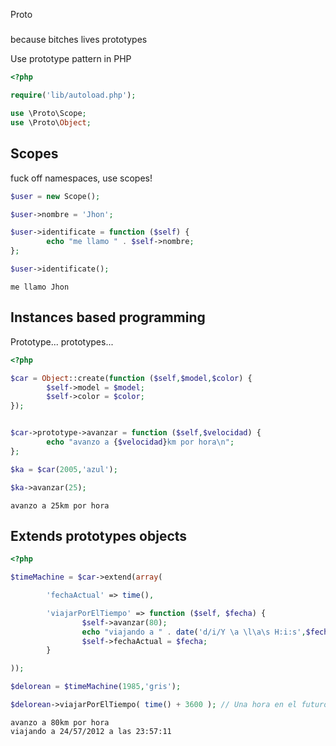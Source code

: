 Proto
#####

because bitches lives prototypes

Use prototype pattern in PHP

```php
<?php

require('lib/autoload.php');

use \Proto\Scope;
use \Proto\Object;

```

Scopes
------
fuck off namespaces, use scopes!

```php
$user = new Scope();

$user->nombre = 'Jhon';

$user->identificate = function ($self) {
        echo "me llamo " . $self->nombre;
};

$user->identificate();
```

```
me llamo Jhon
```

Instances based programming
---------------------------

Prototype... prototypes...

```php
<?php

$car = Object::create(function ($self,$model,$color) {
        $self->model = $model;
        $self->color = $color;
});


$car->prototype->avanzar = function ($self,$velocidad) {
        echo "avanzo a {$velocidad}km por hora\n";
};

$ka = $car(2005,'azul');

$ka->avanzar(25);

```

```
avanzo a 25km por hora
```

Extends prototypes objects
--------------------------

```php
<?php

$timeMachine = $car->extend(array(

        'fechaActual' => time(),

        'viajarPorElTiempo' => function ($self, $fecha) {
                $self->avanzar(80);
                echo "viajando a " . date('d/i/Y \a \l\a\s H:i:s',$fecha) . "\n";
                $self->fechaActual = $fecha;
        }

));

$delorean = $timeMachine(1985,'gris');

$delorean->viajarPorElTiempo( time() + 3600 ); // Una hora en el futuro
```

```
avanzo a 80km por hora
viajando a 24/57/2012 a las 23:57:11
```
